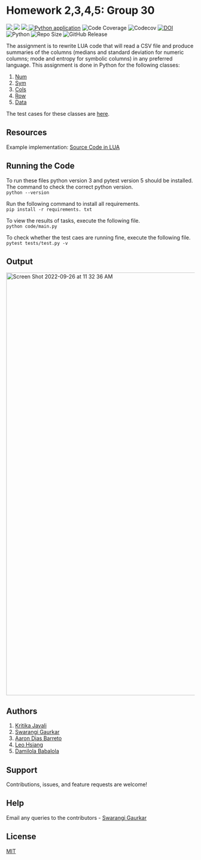 # Homework 2,3,4,5: Group 30

<a href="https://github.com/Swarangigaurkar/Group30_Hw2_3_4_5" alt="File count"><img src="https://img.shields.io/github/directory-file-count/swarangigaurkar/group30_hw2_3_4_5?style=plastic"/> </a>
<a href="https://github.com/Swarangigaurkar/Group30_Hw2_3_4_5/blob/main/License.md" alt="LICENSE">
  <img src="https://img.shields.io/github/license/swarangigaurkar/group30_Hw2_3_4_5?style=plastic" /></a>
<a href="https://github.com/Swarangigaurkar/Group30_Hw2_3_4_5/graphs/contributors" alt="Contributors">
<img src="https://img.shields.io/github/contributors/swarangigaurkar/Group30_Hw2_3_4_5?style=plastic"/> </a>
[![Python application](https://github.com/Swarangigaurkar/Group30_Hw2_3_4_5/actions/workflows/python-app.yml/badge.svg?style=plastic?branch=main)](https://github.com/Swarangigaurkar/Group30_Hw2_3_4_5/actions/workflows/python-app.yml)
![Code Coverage](https://github.com/Swarangigaurkar/Group30_Hw2_3_4_5/actions/workflows/Coverage.yml/badge.svg)
![Codecov](https://codecov.io/github/Swarangigaurkar/Group30_Hw2_3_4_5/branch/main/graph/badge.svg)
[![DOI](https://zenodo.org/badge/532051492.svg?style=plastic)](https://zenodo.org/badge/latestdoi/532051492)
![Python](https://img.shields.io/badge/python-v3.8+-yellow.svg)
![Repo Size](https://img.shields.io/github/repo-size/Swarangigaurkar/Group30_Hw2_3_4_5?color=brightgreen)
![GitHub Release](https://img.shields.io/github/release/Swarangigaurkar/Group30_Hw2_3_4_5?color=brightblue)



The assignment is to rewrite LUA code that will read a CSV file and produce summaries of the columns (medians and standard deviation for numeric columns; mode and entropy for symbolic columns) in any preferred language. This assignment is done in Python for the following classes:
1. [Num](https://github.com/Swarangigaurkar/Group30_Hw2_3_4_5/blob/main/src/numeric.py)  
2. [Sym](https://github.com/Swarangigaurkar/Group30_Hw2_3_4_5/blob/main/src/Sym.py)  
3. [Cols](https://github.com/Swarangigaurkar/Group30_Hw2_3_4_5/blob/main/src/Cols.py)  
4. [Row](https://github.com/Swarangigaurkar/Group30_Hw2_3_4_5/blob/main/src/Row.py)  
5. [Data](https://github.com/Swarangigaurkar/Group30_Hw2_3_4_5/blob/main/src/Data.py) 

The test cases for these classes are [here](https://github.com/Swarangigaurkar/Group30_Hw2_3_4_5/blob/main/test/test.py).

## Resources

Example implementation: [Source Code in LUA](https://github.com/txt/se22/blob/main/etc/pdf/csv.pdf)

## Running the Code

To run these files python version 3 and pytest version 5 should be installed.
The command to check the correct python version. </br>
```python --version```

Run the following command to install all requirements. </br>
```pip install -r requirements. txt```

To view the results of tasks, execute the following file. </br>
```python code/main.py```

To check whether the test caes are running fine, execute the following file. </br>
```pytest tests/test.py -v```

## Output 

<img width="1127" alt="Screen Shot 2022-09-26 at 11 32 36 AM" src="https://user-images.githubusercontent.com/112131763/192319969-40eb6a46-b59e-409f-9d53-486c2f7f4f5d.png">


## Authors 

1. [Kritika Javali](https://github.com/ksjavali)
2. [Swarangi Gaurkar](https://github.com/Swarangigaurkar)
3. [Aaron Dias Barreto](https://github.com/aaron278)
4. [Leo Hsiang](https://github.com/leoohsiang)
5. [Damilola Babalola](https://github.com/JohnDamilola)


##  Support

Contributions, issues, and feature requests are welcome!

## Help

Email any queries to the contributors -
[Swarangi Gaurkar](sgaurka@ncsu.edu)


## License
[MIT](https://tldrlegal.com/license/mit-license)

